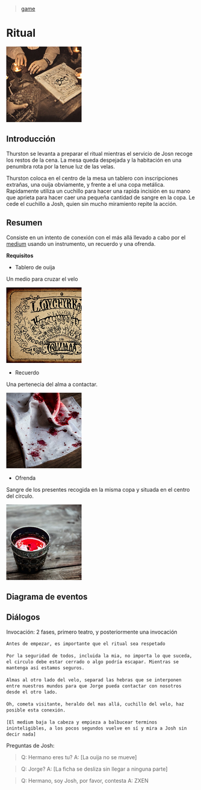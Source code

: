 > [game](../game.md)

# Ritual

<img src="../Resources/Images/Ritual.jpg" width="200">

## Introducción

Thurston se levanta a preparar el ritual mientras el servicio de Josn recoge los restos de la cena. La mesa queda despejada y la habitación en una penumbra rota por la tenue luz de las velas.

Thurston coloca en el centro de la mesa un tablero con inscripciones extrañas, una ouija obviamente, y frente a el una copa metálica. Rapidamente utiliza un cuchillo para hacer una rapida incisión en su mano que aprieta para hacer caer una pequeña cantidad de sangre en la copa. Le cede el cuchillo a Josh, quien sin mucho miramiento repite la acción.

## Resumen

Consiste en un intento de conexión con el más allá llevado a cabo por el [medium](../Chrs/NPCs/Thurston.md) usando un instrumento, un recuerdo y una ofrenda.

__Requisitos__

- Tablero de ouija

Un medio para cruzar el velo

<img src="../Resources/Images/Ouija.jpg" width="200">

- Recuerdo

Una pertenecia del alma a contactar.

<img src="../Resources/Images/Handkerchief.jpg" width="200">

- Ofrenda

Sangre de los presentes recogida en la misma copa y situada en el centro del círculo.

<img src="../Resources/Images/Cup.jpg" width="200">


## Diagrama de eventos

## Diálogos

Invocación:
2 fases, primero teatro, y posteriormente una invocación
```
Antes de empezar, es importante que el ritual sea respetado

Por la seguridad de todos, incluida la mia, no importa lo que suceda, el circulo debe estar cerrado o algo podría escapar. Mientras se mantenga así estamos seguros.

Almas al otro lado del velo, separad las hebras que se interponen entre nuestros mundos para que Jorge pueda contactar con nosotros desde el otro lado.

Oh, cometa visitante, heraldo del mas allá, cuchillo del velo, haz posible esta conexión.

[El medium baja la cabeza y empieza a balbucear terminos ininteligibles, a los pocos segundos vuelve en sí y mira a Josh sin decir nada]
```

Preguntas de Josh:

> Q: Hermano eres tu?
> A: [La ouija no se mueve]

> Q: Jorge?
> A: [La ficha se desliza sin llegar a ninguna parte]

> Q: Hermano, soy Josh, por favor, contesta
> A: ZXEN